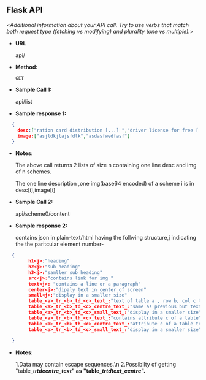 **Flask API**
----
  <_Additional information about your API call. Try to use verbs that match both request type (fetching vs modifying) and plurality (one vs multiple)._>

* **URL**

  api/

* **Method:**

  `GET`

* **Sample Call 1:**

   api/list
   
* **Sample response 1:**
```json
  {
    desc:["ration card distribution [...] ","driver license for free [...]"]
    image:["asjldkjlajsfdlk","asdasfwedfasf"]
  }
```
  
* **Notes:**

  The above call returns 2 lists of size n containing one line desc and img of n schemes.
  
  The one line description ,one img(base64 encoded) of a scheme i is in desc[i],image[i]
  
* **Sample Call 2:**

   api/scheme0/content
   
* **Sample response 2:**

    contains json in plain-text/html having the follwing structure,j indicating the the paritcular element number-
```json
  {
        h1<j>:"heading"
        h2<j>:"sub heading"
        h3<j>:"samller sub heading"
        src<j>:"contains link for img "
        text<j>: "contains a line or a paragraph"
        center<j>:"dipaly text in center of screen"
        small<j>:"display in a smaller size"
        table_<a>_tr_<b>_td_<c>_text_:"text of table a , row b, col c text"
        table_<a>_tr_<b>_td_<c>_centre_text_:"same as previous but text in centre"
        table_<a>_tr_<b>_td_<c>_small_text_:"display in a smaller size"
        table_<a>_tr_<b>_th_<c>_text_:"contains attribute c of a table"
        table_<a>_tr_<b>_th_<c>_centre_text_:"attribute c of a table to be diaplayed in centre"
        table_<a>_tr_<b>_td_<c>_small_text_:"display in a smaller size"
        
  }
```
* **Notes:**
 
  1.Data may contain escape sequences.\n 
  2.Possibilty of getting "table_<a>_tr_<b>_td_<c>_centre_text_"  as  "table_<a>_tr_<b>_td_<c>_text_centre_".
  
  
 
 
